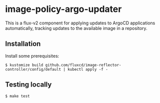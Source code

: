 # image-policy-argo-updater

This is a flux-v2 component for applying updates to ArgoCD applications
automatically, tracking updates to the available image in a repository.

## Installation

Install some prerequisites:

```shell
$ kustomize build github.com/fluxcd/image-reflector-controller/config/default | kubectl apply -f -
```

## Testing locally

```shell
$ make test
```
